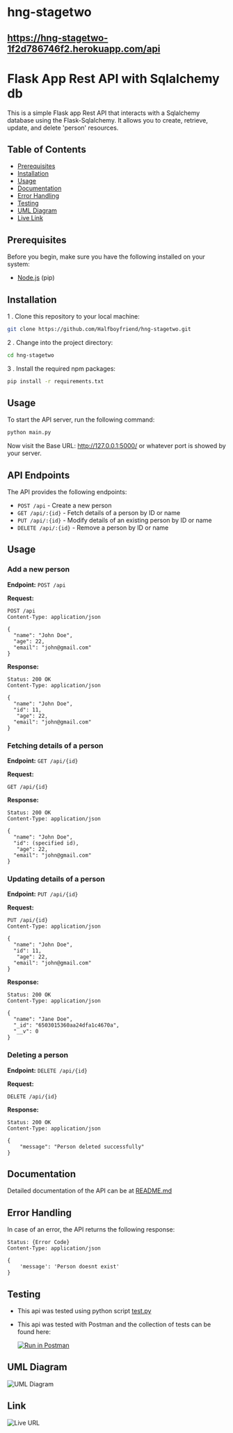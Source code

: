 # hng-stagetwo


## https://hng-stagetwo-1f2d786746f2.herokuapp.com/api

# Flask App Rest API with Sqlalchemy db

This is a simple Flask app Rest API that interacts with a Sqlalchemy database using the Flask-Sqlalchemy. It allows you to create, retrieve, update, and delete 'person' resources.

## Table of Contents
- [Prerequisites](#prerequisites)
- [Installation](#installation)
- [Usage](#usage)
- [Documentation](#documentation)
- [Error Handling](#error-handling)
- [Testing](#testing)
- [UML Diagram](#uml-diagram)
- [Live Link](#Link)

## Prerequisites

Before you begin, make sure you have the following installed on your system:

- [Node.js](https://python.org/) (pip)

## Installation

1 . Clone this repository to your local machine:

   ```bash
   git clone https://github.com/Halfboyfriend/hng-stagetwo.git
   ```

2 . Change into the project directory:

   ```bash
   cd hng-stagetwo
   ```

3 . Install the required npm packages:

   ```bash
  pip install -r requirements.txt
   ```


## Usage

To start the API server, run the following command:

```bash
python main.py
```


Now visit the Base URL: http://127.0.0.1:5000/ or whatever port is showed by your server.


## API Endpoints

The API provides the following endpoints:

- `POST /api` - Create a new person
- `GET /api/:{id}` - Fetch details of a person by ID or name
- `PUT /api/:{id}` - Modify details of an existing person by ID or name
- `DELETE /api/:{id}` - Remove a person by ID or name


## Usage

### Add a new person

**Endpoint:** `POST /api`

**Request:**

```http
POST /api
Content-Type: application/json

{
  "name": "John Doe",
  "age": 22,
  "email": "john@gmail.com"
}
```

**Response:**

```http
Status: 200 OK
Content-Type: application/json

{
  "name": "John Doe",
  "id": 11,
   "age": 22,
  "email": "john@gmail.com"
}
```

### Fetching details of a person

**Endpoint:** `GET /api/{id}`

**Request:**

```http
GET /api/{id}
```

**Response:**

```http
Status: 200 OK
Content-Type: application/json

{
  "name": "John Doe",
  "id": (specified id),
   "age": 22,
  "email": "john@gmail.com"
}
```

### Updating details of a person

**Endpoint:** `PUT /api/{id}`

**Request:**

```http
PUT /api/{id}
Content-Type: application/json

{
  "name": "John Doe",
  "id": 11,
   "age": 22,
  "email": "john@gmail.com"
}
```

**Response:**

```http
Status: 200 OK
Content-Type: application/json

{
  "name": "Jane Doe",
  "_id": "6503015360aa24dfa1c4670a",
  "__v": 0
}
```

### Deleting a person

**Endpoint:** `DELETE /api/{id}`

**Request:**

```http
DELETE /api/{id}
```

**Response:**

```http
Status: 200 OK
Content-Type: application/json

{
    "message": "Person deleted successfully"
}
```

## Documentation

Detailed documentation of the API can be at [README.md](README.md)

## Error Handling

In case of an error, the API returns the following response:

```http
Status: {Error Code}
Content-Type: application/json

{
    'message': 'Person doesnt exist'
}
```

## Testing
- This api was tested using python script 
[test.py](test.py)
- This api was tested with Postman and the collection of tests can be found here:

    [![Run in Postman](https://run.pstmn.io/button.svg)](static/api.png)

## UML Diagram
![UML Diagram](static/uml-diagram.png)

## Link

![Live URL](https://hng-stagetwo-1f2d786746f2.herokuapp.com/api)